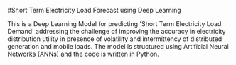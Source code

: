 #Short Term Electricity Load Forecast using Deep Learning

This is a Deep Learning Model for predicting 'Short Term Electricity Load Demand' addressing the challenge of improving the accuracy in electricity distribution utility in presence of volatility and intermittency of distributed generation and mobile loads.
The model is structured using Artificial Neural Networks (ANNs) and the code is written in Python.
